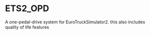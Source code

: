 # ETS2_OPD
A one-pedal-drive system for EuroTruckSimulator2. this also includes quality of life features
